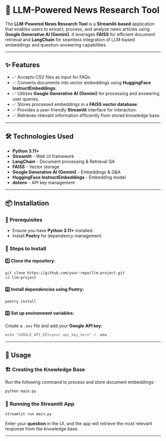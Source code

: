 # 🧠 LLM-Powered News Research Tool

The **LLM-Powered News Research Tool** is a **Streamlit-based** application that enables users to extract, process, and analyze news articles using **Google Generative AI (Gemini)**. It leverages **FAISS** for efficient document retrieval and **LangChain** for seamless integration of LLM-based embeddings and question-answering capabilities.

---

## ✨ Features

- ✅ Accepts CSV files as input for FAQs.
- ✅ Converts documents into vector embeddings using **HuggingFace InstructEmbeddings**.
- ✅ Utilizes **Google Generative AI (Gemini)** for processing and answering user queries.
- ✅ Stores processed embeddings in a **FAISS vector database**.
- ✅ Provides a user-friendly **Streamlit** interface for interaction.
- ✅ Retrieves relevant information efficiently from stored knowledge base.

---

## 🛠️ Technologies Used

- **Python 3.11+**
- **Streamlit** - Web UI framework
- **LangChain** - Document processing & Retrieval QA
- **FAISS** - Vector storage
- **Google Generative AI (Gemini)** - Embeddings & Q&A
- **HuggingFace InstructEmbeddings** - Embedding model
- **dotenv** - API key management

---

## 📦 Installation

### 🔹 Prerequisites

- Ensure you have **Python 3.11+** installed.
- Install **Poetry** for dependency management.

### 🔹 Steps to Install

#### 1️⃣ Clone the repository:

```sh
git clone https://github.com/your-repo/llm-project.git
cd llm-project
```

#### 2️⃣ Install dependencies using Poetry:

```sh
poetry install
```

#### 3️⃣ Set up environment variables:

Create a `.env` file and add your **Google API key**:

```sh
echo "GOOGLE_API_KEY=your_api_key_here" > .env
```

---

## 🚀 Usage

### 🏗️ Creating the Knowledge Base

Run the following command to process and store document embeddings:

```sh
python main.py
```

### 🎯 Running the Streamlit App

```sh
streamlit run main.py
```

Enter your **question** in the UI, and the app will retrieve the most relevant response from the knowledge base.

---

```
